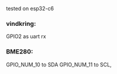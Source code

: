 tested on esp32-c6


### vindkring:

GPIO2 as uart rx


### BME280:

GPIO_NUM_10 to SDA
GPIO_NUM_11 to SCL,